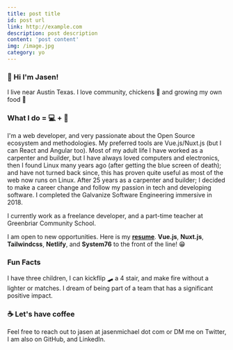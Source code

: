 ```yaml
---
title: post title
id: post url
link: http://example.com
description: post description
content: 'post content'
img: /image.jpg
category: yo
---
```


### 👋 Hi I'm Jasen!

I live near Austin Texas. I love community, chickens 🐔 and growing my own food 🌱

### What I do = 💻 + 🔨

I'm a web developer, and very passionate about the Open Source ecosystem and methodologies. My preferred tools are Vue.js/Nuxt.js (but I can React and Angular too). Most of my adult life I have worked as a carpenter and builder, but I have always loved computers and electronics, then I found Linux many years ago (after getting the blue screen of death); and have not turned back since, this has proven quite useful as most of the web now runs on Linux. After 25 years as a carpenter and builder; I decided to make a career change and follow my passion in tech and developing software. I completed the Galvanize Software Engineering immersive in 2018.

I currently work as a freelance developer, and a part-time teacher at Greenbriar Community School.

I am open to new opportunities. Here is my **<a href="/jasenmichael-resume.pdf" target="_blank">resume</a>**. **Vue.js**, **Nuxt.js**, **Tailwindcss**, **Netlify**, and **System76** to the front of the line! 😁

### Fun Facts

I have three children, I can kickflip 🛹 a 4 stair, and make fire without a lighter or matches. I dream of being part of a team that has a significant positive impact.

### ☕ Let's have coffee

Feel free to reach out to jasen at jasenmichael dot com or DM me on Twitter, I am also on GitHub, and LinkedIn.

